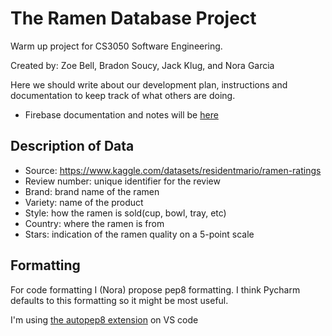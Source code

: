 # The Ramen Database Project
Warm up project for CS3050 Software Engineering.

Created by: Zoe Bell, Bradon Soucy, Jack Klug, and Nora Garcia

Here we should write about our development plan, instructions and documentation to keep track of what others are doing.
- Firebase documentation and notes will be [here](docs/Firebase.md)


## Description of Data
* Source: https://www.kaggle.com/datasets/residentmario/ramen-ratings
* Review number: unique identifier for the review
* Brand: brand name of the ramen
* Variety: name of the product
* Style: how the ramen is sold(cup, bowl, tray, etc)
* Country: where the ramen is from
* Stars: indication of the ramen quality on a 5-point scale

## Formatting
For code formatting I (Nora) propose pep8 formatting. I think Pycharm defaults to this formatting so it might be most useful. 

I'm using [the autopep8 extension](https://marketplace-visualstudio-com.translate.goog/items?itemName=ms-python.autopep8&_x_tr_sl=en&_x_tr_tl=es&_x_tr_hl=es&_x_tr_pto=sc) on VS code 